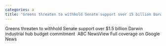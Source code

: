 ```yaml
---
categories: a
title: "Greens threaten to withhold Senate support over 15 billion Darwin industrial hub budget commitment  ABC News"
---
```

Greens threaten to withhold Senate support over $1.5 billion Darwin industrial hub budget commitment&nbsp;&nbsp;ABC NewsView Full coverage on Google News